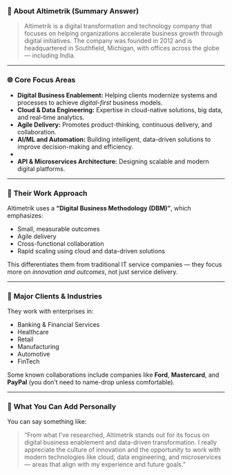 ### 🏢 **About Altimetrik (Summary Answer)**

> Altimetrik is a digital transformation and technology company that focuses on helping organizations accelerate business growth through digital initiatives. The company was founded in 2012 and is headquartered in Southfield, Michigan, with offices across the globe — including India.

---

### 🌐 **Core Focus Areas**

- **Digital Business Enablement:** Helping clients modernize systems and processes to achieve _digital-first_ business models.
- **Cloud & Data Engineering:** Expertise in cloud-native solutions, big data, and real-time analytics.
- **Agile Delivery:** Promotes product-thinking, continuous delivery, and collaboration.
- **AI/ML and Automation:** Building intelligent, data-driven solutions to improve decision-making and efficiency.
- 
- **API & Microservices Architecture:** Designing scalable and modern digital platforms.
    

---

### 🧠 **Their Work Approach**

Altimetrik uses a **“Digital Business Methodology (DBM)”**, which emphasizes:

- Small, measurable outcomes
- Agile delivery
- Cross-functional collaboration
- Rapid scaling using cloud and data-driven solutions
    

This differentiates them from traditional IT service companies — they focus more on _innovation and outcomes_, not just service delivery.

---

### 👥 **Major Clients & Industries**

They work with enterprises in:

- Banking & Financial Services
- Healthcare
- Retail
- Manufacturing
- Automotive
- FinTech

Some known collaborations include companies like **Ford**, **Mastercard**, and **PayPal** (you don’t need to name-drop unless comfortable).

---

### 🧩 **What You Can Add Personally**

You can say something like:

> “From what I’ve researched, Altimetrik stands out for its focus on digital business enablement and data-driven transformation. I really appreciate the culture of innovation and the opportunity to work with modern technologies like cloud, data engineering, and microservices — areas that align with my experience and future goals.”